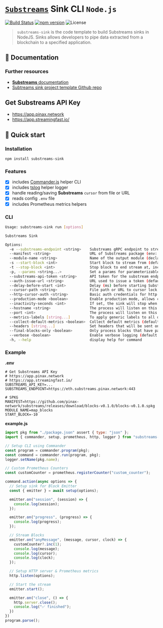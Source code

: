 # [`Substreams`](https://substreams.streamingfast.io/) Sink CLI `Node.js`

[![Build Status](https://github.com/pinax-network/substreams-sink/actions/workflows/ci.yml/badge.svg)](https://github.com/pinax-network/substreams-sink/actions/workflows/ci.yml)
[![npm version](https://badge.fury.io/js/substreams-sink.svg)](https://badge.fury.io/js/substreams-sink)
![License](https://img.shields.io/github/license/pinax-network/substreams-sink)

> `substreams-sink` is the code template to build Substreams sinks in NodeJS. Sinks allows developers to pipe data extracted from a blockchain to a specified application.

## 📖 Documentation

<!-- ### https://www.npmjs.com/package/substreams-sink -->

### Further resources

- [**Substreams** documentation](https://substreams.streamingfast.io)
- [Subtreams sink project template Github repo](https://github.com/pinax-network/substreams-sink-template)

## Get Substreams API Key
- https://app.pinax.network
- https://app.streamingfast.io/

## 🚀 Quick start

### Installation

```bash
npm install substreams-sink
```

### Features

- [x] includes [Commander.js](https://github.com/tj/commander.js/) helper CLI
- [x] includes [tslog](https://github.com/fullstack-build/tslog) helper logger
- [x] handle reading/saving **Substreams** `cursor` from file or URL
- [x] reads config `.env` file
- [x] includes Prometheus metrics helpers

### CLI

```bash
Usage: substreams-sink run [options]

Substreams Sink

Options:
  -e --substreams-endpoint <string>    Substreams gRPC endpoint to stream data from (env: SUBSTREAMS_ENDPOINT)
  --manifest <string>                  URL of Substreams package (env: MANIFEST)
  --module-name <string>               Name of the output module (declared in the manifest) (env: MODULE_NAME)
  -s --start-block <int>               Start block to stream from (defaults to -1, which means the initialBlock of the first module you are streaming) (default: "-1", env: START_BLOCK)
  -t --stop-block <int>                Stop block to end stream at, inclusively (env: STOP_BLOCK)
  -p, --params <string...>             Set a params for parameterizable modules. Can be specified multiple times. (ex: -p module1=valA -p module2=valX&valY) (default: [], env: PARAMS)
  --substreams-api-token <string>      API token for the substream endpoint or API key if '--auth-issue-url' is specified (default: "", env: SUBSTREAMS_API_TOKEN)
  --auth-issue-url <string>            URL used to issue a token (default: "https://auth.pinax.network/v1/auth/issue", env: AUTH_ISSUE_URL)
  --delay-before-start <int>           Delay (ms) before starting Substreams (default: 0, env: DELAY_BEFORE_START)
  --cursor-path <string>               File path or URL to cursor lock file (default: "cursor.lock", env: CURSOR_PATH)
  --http-cursor-auth <string>          Basic auth credentials for http cursor (ex: username:password) (env: HTTP_CURSOR_AUTH)
  --production-mode <boolean>          Enable production mode, allows cached substreams data if available (default: "false", env: PRODUCTION_MODE)
  --inactivity-seconds <int>           If set, the sink will stop when inactive for over a certain amount of seconds (default: 300, env: INACTIVITY_SECONDS)
  --hostname <string>                  The process will listen on this hostname for any HTTP and Prometheus metrics requests (default: "localhost", env: HOSTNAME)
  --port <int>                         The process will listen on this port for any HTTP and Prometheus metrics requests (default: 9102, env: PORT)
  --metrics-labels [string...]         To apply generic labels to all default metrics (ex: --labels foo=bar) (default: {}, env: METRICS_LABELS)
  --collect-default-metrics <boolean>  Collect default metrics (default: "false", env: COLLECT_DEFAULT_METRICS)
  --headers [string...]                Set headers that will be sent on every requests (ex: --headers X-HEADER=headerA) (default: {}, env: HEADERS)
  --final-blocks-only <boolean>        Only process blocks that have pass finality, to prevent any reorg and undo signal by staying further away from the chain HEAD (default: "false", env: FINAL_BLOCKS_ONLY)
  --verbose <boolean>                  Enable verbose logging (default: "false", env: VERBOSE)
  -h, --help                           display help for command
```

### Example

**.env**

```env
# Get Substreams API Key
# https://app.pinax.network
# https://app.streamingfast.io/
SUBSTREAMS_API_KEY=...
SUBSTREAMS_ENDPOINT=https://eth.substreams.pinax.network:443

# SPKG
MANIFEST=https://github.com/pinax-network/substreams/releases/download/blocks-v0.1.0/blocks-v0.1.0.spkg
MODULE_NAME=map_blocks
START_BLOCK=-10
```

**example.js**
```js
import pkg from "./package.json" assert { type: "json" };
import { commander, setup, prometheus, http, logger } from "substreams-sink";

// Setup CLI using Commander
const program = commander.program(pkg);
const command = commander.run(program, pkg);
logger.setName(pkg.name);

// Custom Prometheus Counters
const customCounter = prometheus.registerCounter("custom_counter");

command.action(async options => {
  // Setup sink for Block Emitter
  const { emitter } = await setup(options);

  emitter.on("session", (session) => {
    console.log(session);
  });

  emitter.on("progress", (progress) => {
    console.log(progress);
  });

  // Stream Blocks
  emitter.on("anyMessage", (message, cursor, clock) => {
    customCounter?.inc(1);
    console.log(message);
    console.log(cursor);
    console.log(clock);
  });

  // Setup HTTP server & Prometheus metrics
  http.listen(options);

  // Start the stream
  emitter.start();

  emitter.on("close", () => {
    http.server.close();
    console.log("✅ finished");
  })
})
program.parse();
```
